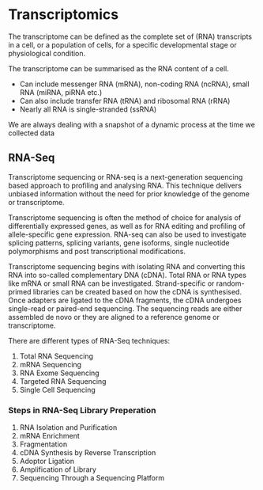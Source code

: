 # Transcriptomics
The transcriptome can be defined as the complete set of (RNA) transcripts in a cell, or a population of cells, for a specific developmental stage or physiological condition.

The transcriptome can be summarised as the RNA content of a cell.
- Can include messenger RNA (mRNA), non-coding RNA (ncRNA), small RNA (miRNA, piRNA etc.)
- Can also include transfer RNA (tRNA) and ribosomal RNA (rRNA)
- Nearly all RNA is single-stranded (ssRNA)

We are always dealing with a snapshot of a dynamic process at the time we collected data

## RNA-Seq
Transcriptome sequencing or RNA-seq is a next-generation sequencing based approach to profiling and analysing RNA. This technique delivers unbiased information without the need for prior knowledge of the genome or transcriptome.

Transcriptome sequencing is often the method of choice for analysis of differentially expressed genes, as well as for RNA editing and profiling of allele-specific gene expression. RNA-seq can also be used to investigate splicing patterns, splicing variants, gene isoforms, single nucleotide polymorphisms and post transcriptional modifications.

Transcriptome sequencing begins with isolating RNA and converting this RNA into so-called complementary DNA (cDNA). Total RNA or RNA types like mRNA or small RNA can be investigated. Strand-specific or random-primed libraries can be created based on how the cDNA is synthesised. Once adapters are ligated to the cDNA fragments, the cDNA undergoes single-read or paired-end sequencing. The sequencing reads are either assembled de novo or they are aligned to a reference genome or transcriptome.

There are different types of RNA-Seq techniques:
1. Total RNA Sequencing
2. mRNA Sequencing
3. RNA Exome Sequencing
4. Targeted RNA Sequencing
5. Single Cell Sequencing

### Steps in RNA-Seq Library Preperation
1. RNA Isolation and Purification
2. mRNA Enrichment
3. Fragmentation
4. cDNA Synthesis by Reverse Transcription
5. Adoptor Ligation
6. Amplification of Library
7. Sequencing Through a Sequencing Platform
